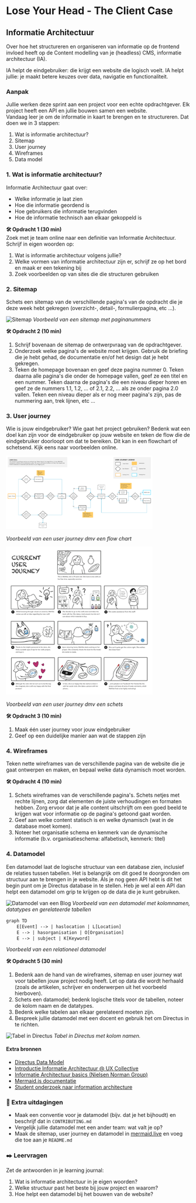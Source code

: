 # Lose Your Head - The Client Case

## Informatie Architectuur
<!-- Leuke intro -->

Over hoe het structureren en organiseren van informatie op de frontend invloed heeft op de Content modelling van je (headless) CMS, informatie architectuur (IA).

IA helpt de eindgebruiker: die krijgt een website die logisch voelt.
IA helpt jullie: je maakt betere keuzes over data, navigatie en functionaliteit.

### Aanpak
<!-- We schrijven in principe geen tutorials maar helpen ze op weg. -->
Jullie werken deze sprint aan een project voor een echte opdrachtgever. Elk project heeft een API en jullie bouwen samen een website.  
Vandaag leer je om de informatie in kaart te brengen en te structureren. Dat doen we in 3 stappen:

1. Wat is informatie architectuur?
2. Sitemap
3. User journey
3. Wireframes
4. Data model

### 1. Wat is informatie architectuur?

Informatie Architectuur gaat over:  
- Welke informatie je laat zien
- Hoe die informatie geordend is
- Hoe gebruikers die informatie terugvinden
- Hoe de informatie technisch aan elkaar gekoppeld is

**🛠️ Opdracht 1 (30 min)**  
Zoek met je team online naar een definitie van Informatie Architectuur. Schrijf in eigen woorden op:
1. Wat is informatie architectuur volgens jullie?
2. Welke vormen van informatie architectuur zijn er, schrijf ze op het bord en maak er een tekening bij
3. Zoek voorbeelden op van sites die die structuren gebruiken


### 2. Sitemap
Schets een sitemap van de verschillende pagina's van de opdracht die je deze week hebt gekregen (overzicht-, detail-, formulierpagina, etc ...).

![Sitemap](sitemap.png)
*Voorbeeld van een sitemap met paginanummers*

**🛠️ Opdracht 2 (10 min)**  
1. Schrijf bovenaan de sitemap de ontwerpvraag van de opdrachtgever.
2. Onderzoek welke pagina's de website moet krijgen. Gebruik de briefing die je hebt gehad, de documentatie en/of het design dat je hebt gekregen.
3. Teken de homepage bovenaan en geef deze pagina nummer 0. Teken daarna alle pagina's die onder de homepage vallen, geef ze een titel en een nummer. Teken daarna de pagina's die een niveau dieper horen en geef ze de nummers 1.1, 1.2, ... of 2.1, 2.2, ... als ze onder pagina 2.0 vallen. Teken een niveau dieper als er nog meer pagina's zijn, pas de nummering aan, trek lijnen, etc ...


### 3. User journey
Wie is jouw eindgebruiker? Wie gaat het project gebruiken? Bedenk wat een doel kan zijn voor de eindgebruiker op jouw website en teken de flow die de eindgebruiker doorloopt om dat te bereiken. Dit kan in een flowchart of schetsend. Kijk eens naar voorbeelden online. 

<img src="user-journey-flowchart.png" width="400">

*Voorbeeld van een user journey dmv een flow chart*

<img src="user-journey-schets.png" width="400">

*Voorbeeld van een user journey dmv een schets*


**🛠️ Opdracht 3 (10 min)**  
1. Maak één user journey voor jouw eindgebruiker
2. Geef op een duidelijke manier aan wat de stappen zijn


### 4. Wireframes

Teken nette wireframes van de verschillende pagina van de website die je gaat ontwerpen en maken, en bepaal welke data dynamisch moet worden. 

**🛠️ Opdracht 4 (10 min)**  
1. Schets wireframes van de verschillende pagina's. Schets netjes met rechte lijnen, zorg dat elementen de juiste verhoudingen en formaten hebben. Zorg ervoor dat je alle content uitschrijft om een goed beeld te krijgen wat voor informatie op de pagina's getoond gaat worden.
2. Geef aan welke content statisch is en welke dynamisch (wat in de database moet komen).
3. Noteer het organisatie schema en kenmerk van de dynamische informatie (b.v. organisatieschema: alfabetisch, kenmerk: titel)


### 4. Datamodel
Een datamodel laat de logische structuur van een database zien, inclusief de relaties tussen tabellen. Het is belangrijk om dit goed te doorgronden om structuur aan te brengen in je website. Als je nog geen API hebt is dit het begin punt om je Directus database in te stellen. Heb je wel al een API dan helpt een datamodel om grip te krijgen op de data die je kunt gebruiken. 

![Datamodel van een Blog](datamodel.png)
*Voorbeeld van een datamodel met kolomnamen, datatypes en gerelateerde tabellen*

```mermaid
graph TD
    E[Event] --> | haslocation | L[Location]
    E --> | hasorganisation | O[Organisation]
    E --> | subject | K[Keyword]
```

*Voorbeeld van een relationeel datamodel*

**🛠️ Opdracht 5 (30 min)**  
1. Bedenk aan de hand van de wireframes, sitemap en user journey wat voor tabellen jouw project nodig heeft. Let op data die wordt herhaald (zoals de artikelen, schrijver en onderwerpen uit het voorbeeld hierboven).
2. Schets een datamodel; bedenk logische titels voor de tabellen, noteer de kolom naam en de datatypes.
3. Bedenk welke tabelen aan elkaar gerelateerd moeten zijn.
4. Bespreek jullie datamodel met een docent en gebruik het om Directus in te richten.

![Tabel in Directus](directus-tabel.png)
*Tabel in Directus met kolom namen.*


#### Extra bronnen
<!-- Extra links voor documentatie en tutorials -->

- [Directus Data Model](https://docs.directus.io/app/data-model.html)
- [Introductie Informatie Architectuur @ UX Collective](https://uxdesign.cc/what-is-information-architecture-92ce28a7f1db)  
- [Informatie Architectuur basics (Nielsen Norman Group)](https://www.nngroup.com/articles/information-architecture-ia/)  
- [Mermaid.js documentatie](https://mermaid.js.org/syntax/entityRelationshipDiagram.html)  
- [Student onderzoek naar information architecture](https://blogs.city.ac.uk/sayici-inm452-2016/2017/01/07/inm401-information-architecture-coursework/)

### 💪 Extra uitdagingen

- Maak een conventie voor je datamodel (bijv. dat je het bijhoudt) en beschrijf dat in `CONTRIBUTING.md`
- Vergelijk jullie datamodel met een ander team: wat valt je op?
- Maak de sitemap, user journey en datamodel in [mermaid.live](https://mermaid.live/edit) en voeg die toe aan je `README.md`


### ✒️ Leervragen
<!-- Een drietal vragen die ze kunnen opnemen in hun learning journal, waar de squadleaders dan weer op terug komen op vrijdag. -->

Zet de antwoorden in je learning journal:  

1. Wat is informatie architectuur in je eigen woorden?
2. Welke structuur past het beste bij jouw project en waarom?
3. Hoe helpt een datamodel bij het bouwen van de website?
